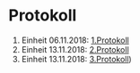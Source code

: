 # Protokoll

1. Einheit 06.11.2018: [1.Protokoll](https://github.com/HTLMechatronics/m15-la1-sx/blob/muranm15/protokoll_g2_muranm15_2018-11-06.md)
2. Einheit 13.11.2018: [2.Protokoll](https://github.com/HTLMechatronics/m15-la1-sx/blob/muranm15/protokoll_g2_muranm15_2018-11-13.md)
3. Einheit 13.11.2018: [3.Protokoll](https://github.com/HTLMechatronics/m15-la1-sx/blob/muranm15/protokoll_g2_muranm15_2018-11-20.md))
